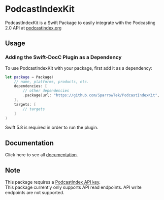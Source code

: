 # PodcastIndexKit

PodcastIndexKit is a Swift Package to easily integrate with the Podcasting 2.0 API at [podcastindex.org](https://podcastindex.org)

## Usage

### Adding the Swift-DocC Plugin as a Dependency

To use PodcastIndexKit with your package, first add it as a dependency:

```swift
let package = Package(
	// name, platforms, products, etc.
	dependencies: [
		// other dependencies
		.package(url: "https://github.com/SparrowTek/PodcastIndexKit", from: "1.0.0"),
	],
	targets: [
		// targets
	]
)
```

Swift 5.8 is required in order to run the plugin.

## Documentation

Click here to see all [documentation](podcastindexkit.sparrowtek.com/documentation/PodcastIndexKit).

## Note

This package requires a [PodcastIndex API key](https://api.podcastindex.org).  
This package currently only supports API read endpoints. API write endpoints are not supported.